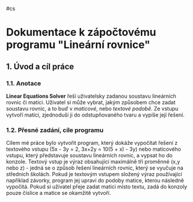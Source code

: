 #cs
# Dokumentace k zápočtovému programu "Lineární rovnice"

## 1. Úvod a cíl práce 
### 1.1. Anotace

**Linear Equations Solver** řeší uživatelsky zadanou soustavu lineárních rovnic či matici. Uživatel si může vybrat, jakým způsobem chce zadat soustavu rovnic, a to buď v *maticové*, nebo *textové podobě*. Ze vstupu vytvoří matici, zjednoduší ji do odstupňovaného tvaru a vypíše její řešení. 

### 1.2. Přesné zadání, cíle programu

Cílem mé práce bylo vytvořit program, který dokáže vypočítat řešení z textového vstupu (5x - 3y = 2, 3x+2y = 10(5 + x) - 3y) nebo maticového vstupu, který představuje soustavu lineárních rovnic, a vypsat ho do konzole. 
Textový vstup je výraz obsahující maximálně tři proměnné (x,y nebo z) - jedná se o způsob řešení lineárních rovnic, který se vyučuje na středních školách. Pokud je textovým vstupem složený výraz používající například závorky, program jej upraví do podoby matice, kterou následně vypočítá. Pokud si uživatel přeje zadat matici místo textu, zadá do konzoly pouze číslice a matice se okamžitě vytvoří. 
